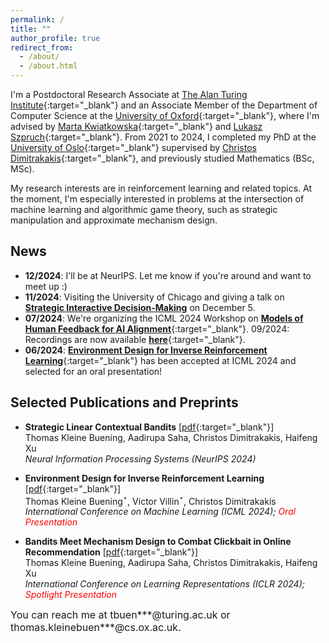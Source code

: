 ```yaml
---
permalink: /
title: ""
author_profile: true
redirect_from: 
  - /about/
  - /about.html
---
```

I'm a Postdoctoral Research Associate at [The Alan Turing Institute](https://www.turing.ac.uk/){:target="_blank"} 
and an Associate Member of the Department of Computer Science at the [University of Oxford](https://www.cs.ox.ac.uk/){:target="_blank"}, where I'm advised by [Marta Kwiatkowska](https://www.trinity.ox.ac.uk/people/marta-kwiatkowska){:target="_blank"} and 
[Lukasz Szpruch](https://scholar.google.com/citations?hl=en&user=ljeA6CMAAAAJ&view_op=list_works&sortby=pubdate){:target="_blank"}. 
From 2021 to 2024, I completed my PhD at the [University of Oslo](https://www.mn.uio.no/ifi/english/){:target="_blank"} supervised by [Christos Dimitrakakis](https://sites.google.com/site/christosdimitrakakis){:target="_blank"}, and previously studied Mathematics (BSc, MSc).      



My research interests are in reinforcement learning and related topics. At the moment, I'm especially interested in problems at the intersection of machine learning and algorithmic game theory, such as strategic manipulation and approximate mechanism design. 


## News 

- **12/2024**: I'll be at NeurIPS. Let me know if you're around and want to meet up :)
- **11/2024**: Visiting the University of Chicago and giving a talk on [**Strategic Interactive Decision-Making**](https://cs.uchicago.edu/events/event/thomas-kleine-buening-oxford-strategic-interactive-decision-making/) on December 5.  
- **07/2024**: We're organizing the ICML 2024 Workshop on [**Models of Human Feedback for AI Alignment**](https://sites.google.com/view/mhf-icml2024){:target="_blank"}. 09/2024: Recordings are now available [**here**](https://icml.cc/virtual/2024/workshop/29943){:target="_blank"}.
- **06/2024**: [**Environment Design for Inverse Reinforcement Learning**](https://arxiv.org/pdf/2210.14972v3){:target="_blank"} has been accepted at ICML 2024 and selected for an oral presentation!      


## Selected Publications and Preprints  


* **Strategic Linear Contextual Bandits** [[pdf](https://arxiv.org/pdf/2406.00551){:target="_blank"}] <br />
Thomas Kleine Buening, Aadirupa Saha, Christos Dimitrakakis, Haifeng Xu <br />
*Neural Information Processing Systems (NeurIPS 2024)*


* **Environment Design for Inverse Reinforcement Learning** [[pdf](https://arxiv.org/pdf/2210.14972v3){:target="_blank"}] <br /> 
Thomas Kleine Buening$^\star$, Victor Villin$^\star$, Christos Dimitrakakis <br /> 
*International Conference on Machine Learning (ICML 2024); <span style="color:red">Oral Presentation</span>*

* **Bandits Meet Mechanism Design to Combat Clickbait in Online Recommendation** [[pdf](https://arxiv.org/pdf/2311.15647.pdf){:target="_blank"}] <br />
Thomas Kleine Buening, Aadirupa Saha, Christos Dimitrakakis, Haifeng Xu <br />
*International Conference on Learning Representations (ICLR 2024); <span style="color:red">Spotlight Presentation</span>*



<span style="font-size:16px;">You can reach me at tbuen\*\*\*@turing.ac.uk or thomas.kleinebuen\*\*\*@cs.ox.ac.uk.</span>

